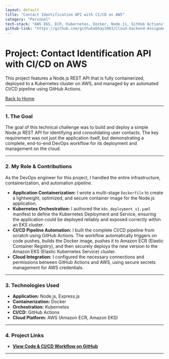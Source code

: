 ```yaml
---
layout: default
title: "Contact Identification API with CI/CD on AWS"
category: "Personal"
tech-stack: "AWS EKS, ECR, Kubernetes, Docker, Node.js, GitHub Actions"
github-link: "https://github.com/githubabhay2003/Cloud-backend-Assignment"
---
```


# Project: Contact Identification API with CI/CD on AWS

This project features a Node.js REST API that is fully containerized, deployed to a Kubernetes cluster on AWS, and managed by an automated CI/CD pipeline using GitHub Actions.

[Back to Home](./index.md)

---

### 1. The Goal
The goal of this technical challenge was to build and deploy a simple Node.js REST API for identifying and consolidating user contacts. The key requirement was not just the application itself, but demonstrating a complete, end-to-end DevOps workflow for its deployment and management on the cloud.

---

### 2. My Role & Contributions
As the DevOps engineer for this project, I handled the entire infrastructure, containerization, and automation pipeline.

* **Application Containerization:** I wrote a multi-stage `Dockerfile` to create a lightweight, optimized, and secure container image for the Node.js application.
* **Kubernetes Orchestration:** I authored the `k8s_deployment_v1.yaml` manifest to define the Kubernetes Deployment and Service, ensuring the application could be deployed reliably and exposed correctly within an EKS cluster.
* **CI/CD Pipeline Automation:** I built the complete CI/CD pipeline from scratch using GitHub Actions. The workflow automatically triggers on code pushes, builds the Docker image, pushes it to Amazon ECR (Elastic Container Registry), and then securely deploys the new version to the Amazon EKS (Elastic Kubernetes Service) cluster.
* **Cloud Integration:** I configured the necessary connections and permissions between GitHub Actions and AWS, using secure secrets management for AWS credentials.

---

### 3. Technologies Used
* **Application:** Node.js, Express.js
* **Containerization:** Docker
* **Orchestration:** Kubernetes
* **CI/CD:** GitHub Actions
* **Cloud Platform:** AWS (Amazon ECR, Amazon EKS)

---

### 4. Project Links
* **<a href="https://github.com/githubabhay2003/Cloud-backend-Assignment" target="_blank" rel="noopener noreferrer">View Code & CI/CD Workflow on GitHub</a>**

---